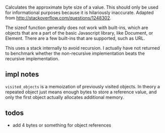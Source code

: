 Calculates the approximate byte size of a value. This should only be used for informational purposes because it is hilariously inaccurate. Adapted from http://stackoverflow.com/questions/1248302.

The sizeof function generally does not work with built-ins, which are objects that are a part of the basic Javascript library, like Document, or Element. There are a few built-ins that are supported, such as URL.

This uses a stack internally to avoid recursion. I actually have not returned to benchmark whether the non-recursive implementation beats the recursive implementation.

## impl notes
`visited_objects` is a memoization of previously visited objects. In theory a repeated object just means enough bytes to store a reference value, and only the first object actually allocates additional memory.

## todos
* add 4 bytes or something for object references
